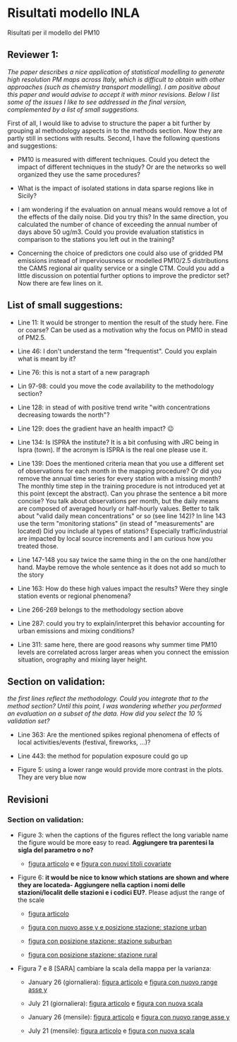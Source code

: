 # Risultati modello INLA

Risultati per il modello del PM10


## Reviewer 1: 

*The paper describes a nice application of statistical modelling to generate high resolution PM maps across Italy, which is difficult to obtain with other approaches (such as chemistry transport modelling).  I am positive about this paper and would advise to accept it with minor revisions. Below I list some of the issues I like to see addressed in the final version, complemented by a list of small suggestions.*

First of all, I would like to advise to structure the paper a bit further by grouping al methodology aspects in to the methods section. Now they are partly still in sections with results. Second, I have the following questions and suggestions:

- PM10 is measured with different techniques. Could you detect the impact of different techniques in the study? Or are the networks so well organized they use the same procedures?

- What is the impact of isolated stations in data sparse regions like in Sicily?

- I am wondering if the evaluation on annual means would remove a lot of the effects of the daily noise. Did you try this? In the same direction, you calculated the number of chance of exceeding the annual number of days above 50 ug/m3. Could you provide evaluation statistics in comparison to the stations you left out in the training?

- Concerning the choice of predictors one could also use of gridded PM emissions instead of imperviousness or modelled PM10/2.5 distributions the CAMS regional air quality service or a single CTM. Could you add a little discussion on potential further options to improve the predictor set? Now there are few lines on it.

## List of small suggestions:

- Line 11: It would be stronger to mention the result of the study here. Fine or coarse? Can be used as a motivation why the focus on PM10 in stead of PM2.5.

- Line 46: I don't understand the term "frequentist". Could you explain what is meant by it?

- Line 76: this is not a start of a new paragraph

- Lin 97-98: could you move the code availability to the methodology section?

- Line 128: in stead of with positive trend write "with concentrations decreasing towards the north"?

- Line 129: does the gradient have an health impact? 😉

- Line 134: Is ISPRA the institute? It is a bit confusing with JRC being in Ispra (town). If the acronym is ISPRA is the real one please use it.

- Line 139: Does the mentioned criteria mean that you use a different set of observations for each month in the mapping procedure? Or did you remove the annual time series for every station with a missing month? The monthly time step in the training procedure is not introduced yet at this point (except the abstract).  Can you phrase the sentence a bit more concise?
You talk about observations per month, but the daily means are composed of averaged hourly or half-hourly values. Better to talk about "valid daily mean concentrations" or so (see line 142)? In line 143 use the term "monitoring stations" (in stead of "measurements" are located)
Did you include al types of stations? Especially traffic/industrial are impacted by local source increments and I am curious how you treated those.

- Line 147-148 you say twice the same thing in the on the one hand/other hand. Maybe remove the whole sentence as it does not add so much to the story

- Line 163: How do these high values impact the results? Were they single station events or regional phenomena?

- Line 266-269 belongs to the methodology section above

- Line 287: could you try to explain/interpret this behavior accounting for urban emissions and mixing conditions?

- Line 311: same here, there are good reasons why summer time PM10 levels are correlated across larger areas when you connect the emission situation, orography and mixing layer height.

## Section on validation: 

*the first lines reflect the methodology. Could you integrate that to the method section? Until this point, I was wondering whether you performed an evaluation on a subset of the data. How did you select the 10 % validation set?*

- Line 363: Are the mentioned spikes regional phenomena of effects of local activities/events (festival, fireworks, …)?

- Line 443: the method for population exposure could go up


- Figure 5: using a lower range would provide more contrast in the plots. They are very blue now


## Revisioni


### Section on validation:

- Figure 3: when the captions of the figures reflect the long variable name the figure would be more easy to read. **Aggiungere tra parentesi la sigla del parametro o no?**

  - [figura articolo](./figure_originali/ggRidgePatchwork.png) e e [figura con nuovi titoli covariate](./nuove_figure/ggRidgePatchwork.png)
  
- Figure 6: **it would be nice to know which stations are shown and where they are locateda- Aggiungere nella caption i nomi delle stazioni/localit delle stazioni e i codici EU?**.  Please adjust the range of the scale
 
    - [figura articolo](./figure_originali/graficiSerieValidazione_urbanJanuary.png) 
    
    - [figura con nuovo asse y e posizione stazione: stazione urban](./nuove_figure/graficiSerieValidazione_urbanJanuary.png)

    - [figura con posizione stazione: stazione suburban](./nuove_figure/graficiSerieValidazione_suburbanJanuary.png)
    
    - [figura con posizione stazione: stazione rural](./nuove_figure/graficiSerieValidazione_ruralJanuary.png)


- Figura 7 e 8 [SARA] cambiare la scala della mappa per la varianza: 

  - January 26 (giornaliera): [figura articolo](./figure_originali/giornaliera26GennaioRocv_palettabilbao.png) e [figura con nuovo range asse y](./nuove_figure/giornaliera26GennaioRocv_palettabilbao.png)

  - July 21 (giornaliera): [figura articolo](./figure_originali/giornaliera21LuglioRocv_palettabilbao.png) e [figura con nuova scala](./nuove_figure/giornaliera21LuglioRocv_palettabilbao.png)
  
   - January 26 (mensile): [figura articolo](./figure_originali/mensileGennaioRocv_palettabilbao.png) e [figura con nuovo range asse y](./nuove_figure/mensileGennaioRocv_palettabilbao.png)

  - July 21 (mensile): [figura articolo](./figure_originali/mensileLuglioRocv_palettabilbao.png) e [figura con nuova scala](./nuove_figure/mensileLuglioRocv_palettabilbao.png)

